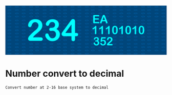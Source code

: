 ![banner](https://raw.githubusercontent.com/khe4oyan/repo_banners/main/banners/number_converter.png)
# Number convert to decimal
~~~
Convert number at 2-16 base system to decimal
~~~

